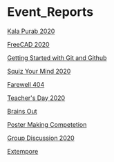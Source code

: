 # Event_Reports

[Kala Purab 2020](https://github.com/ACES-GNDEC/EVENTS/blob/main/Kala%20Purab.pdf)

[FreeCAD 2020](https://github.com/ACES-GNDEC/EVENTS/blob/main/Event%20Repot%20-%20FreeCAD.pdf)

[Getting Started with Git and Github](https://github.com/ACES-GNDEC/EVENTS/blob/main/Event%20Report%20Github%20Webinar.pdf)

[Squiz Your Mind 2020](https://github.com/ACES-GNDEC/EVENTS/blob/main/Event%20Report%20Squiz%20Your%20Mind.pdf)

[Farewell 404](https://github.com/ACES-GNDEC/EVENTS/blob/main/Event%20Report%20Farewell.pdf)

[Teacher's Day 2020](https://github.com/ACES-GNDEC/EVENTS/blob/main/Event%20Report%20Teachers%20Day.pdf)

[Brains Out](https://github.com/ACES-GNDEC/EVENTS/blob/main/Event%20Report%20Brains%20Out.pdf)

[Poster Making Competetion](https://github.com/ACES-GNDEC/EVENTS/blob/main/PMC%20Results%20(1).pdf)

[Group Discussion 2020](https://github.com/ACES-GNDEC/EVENTS/blob/main/Event%20Report%20Group%20Discussion.pdf)

[Extempore]()
